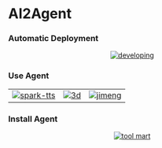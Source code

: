 # AI2Agent

###  Automatic Deployment

<div align="center">

[![developing](https://img.youtube.com/vi/r5VP8bDLD9s/0.jpg)](https://youtu.be/r5VP8bDLD9s)

</div>

###  Use Agent

<!-- <div style="display:flex; justify-content: space-around;">
    <a href="https://youtu.be/b3Ym69arLGw" target="_blank" >
        <img src="https://img.youtube.com/vi/b3Ym69arLGw/0.jpg" alt="spark-tts" >
    </a>
    <a href="https://youtu.be/DhERLlXPK6I" target="_blank" >
        <img src="https://img.youtube.com/vi/DhERLlXPK6I/0.jpg" alt="3d" >
    </a>
    <a href="https://youtu.be/p4cl-FNlW8I" target="_blank" >
        <img src="https://img.youtube.com/vi/p4cl-FNlW8I/0.jpg" alt="jimeng" >
    </a>
</div> -->

| | | |
|---|---|---|
| [![spark-tts](https://img.youtube.com/vi/b3Ym69arLGw/0.jpg)](https://youtu.be/b3Ym69arLGw) | [![3d](https://img.youtube.com/vi/DhERLlXPK6I/0.jpg)](https://youtu.be/DhERLlXPK6I) | [![jimeng](https://img.youtube.com/vi/p4cl-FNlW8I/0.jpg)](https://youtu.be/p4cl-FNlW8I) |

### Install Agent

<div align="center">

[![tool mart](https://img.youtube.com/vi/x-q4Jc4Zukc/0.jpg)](https://youtu.be/x-q4Jc4Zukc)

</div>